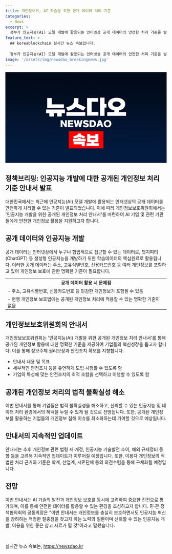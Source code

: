 ```yaml
---
title: 개인정보위, AI 학습을 위한 공개 데이터 처리 기준
categories:
  - News
excerpt: >
  정부가 인공지능(AI) 모델 개발에 활용되는 인터넷상 공개 데이터의 안전한 처리 기준을 발표했다. 이를 통해 공개된 개인정보를 합법적으로 활용할 수 있는 법적 근거가 마련되었으며, 세부적 기준과 안전조치, 관리 방안 등이 안내되었다. 또한, 개발 목적의 정당성과 안전조치 이행이 요구되며, 안전조치는 기업의 특성에 맞게 유연하게 적용할 수 있도록 했다. 또한, 데이터 처리기준은 지속적으로 업데이트되며, 학계, 산업계, 시민단체 등의 의견수렴도 진행된다. 이로써 기업의 혁신성장을 지원하고 신뢰할 수 있는 데이터 처리 환경에서의 인공지능 기술 활용이 가능해졌다.
feature_text: >
  ## koreablockchain 실시간 뉴스 속보입니다.

  정부가 인공지능(AI) 모델 개발에 활용되는 인터넷상 공개 데이터의 안전한 처리 기준을 발표했다. 이를 통해 공개된 개인정보를 합법적으로 활용할 수 있는 법적 근거가 마련되었으며, 세부적 기준과 안전조치, 관리 방안 등이 안내되었다. 또한, 개발 목적의 정당성과 안전조치 이행이 요구되며, 안전조치는 기업의 특성에 맞게 유연하게 적용할 수 있도록 했다. 또한, 데이터 처리기준은 지속적으로 업데이트되며, 학계, 산업계, 시민단체 등의 의견수렴도 진행된다. 이로써 기업의 혁신성장을 지원하고 신뢰할 수 있는 데이터 처리 환경에서의 인공지능 기술 활용이 가능해졌다.
image: '/assets/img/newsdao_breakingnews.jpg'
---
```


<p><img src="/assets/img/newsdao_breakingnews.jpg" alt="koreablockchain 속보" /></p>

<h2 data-ke-size="size26">정책브리핑: 인공지능 개발에 대한 공개된 개인정보 처리 기준 안내서 발표</h2>

<p data-ke-size="size16">대한민국에서는 최근에 인공지능(AI) 모델 개발에 활용되는 인터넷상의 공개 데이터를 안전하게 처리할 수 있는 기준이 발표되었습니다. 이에 따라 개인정보보호위원회에서는 '인공지능 개발을 위한 공개된 개인정보 처리 안내서'를 마련하여 AI 기업 및 관련 기관들에게 안전한 개인정보 활용을 지원하고자 합니다.</p>

<h2 data-ke-size="size24">공개 데이터와 인공지능 개발</h2>

<p data-ke-size="size16">공개 데이터는 인터넷상에서 누구나 합법적으로 접근할 수 있는 데이터로, 챗지피티(ChatGPT) 등 생성형 인공지능을 개발하기 위한 학습데이터의 핵심원료로 활용됩니다. 이러한 공개 데이터는 주소, 고유식별번호, 신용카드번호 등 여러 개인정보를 포함하고 있어 개인정보 보호에 관한 명확한 기준이 필요합니다.</p>

<table>
    <tr>
        <td style="text-align: center; height: 17px;"><b>공개 데이터 활용 시 문제점</b></td>
    </tr>
    <tr>
        <td style="height: 17px;">- 주소, 고유식별번호, 신용카드번호 등 민감한 개인정보가 포함될 수 있음</td>
    </tr>
    <tr>
        <td style="height: 17px;">- 현행 개인정보 보호법에는 공개된 개인정보 처리에 적용할 수 있는 명확한 기준이 없음</td>
    </tr>
</table>

<h2 data-ke-size="size24">개인정보보호위원회의 안내서</h2>

<p data-ke-size="size16">개인정보보호위원회는 '인공지능(AI) 개발을 위한 공개된 개인정보 처리 안내서'를 통해 공개된 개인정보 활용에 대한 명확한 기준을 제공하여 기업들의 혁신성장을 돕고자 합니다. 이를 통해 정보주체 권리보장과 안전조치 확보를 지향합니다.</p>

<ul>
    <li>안내서 내용 및 목표</li>
    <li>세부적인 안전조치 등을 유연하게 도입·시행할 수 있도록 함</li>
    <li>기업의 특성에 맞는 안전조치의 최적 조합을 선택하고 이행할 수 있도록 함</li>
</ul>

<h2 data-ke-size="size24">공개된 개인정보 처리의 법적 불확실성 해소</h2>

<p data-ke-size="size16">이번 안내서를 통해 기업들은 법적 불확실성을 해소하고, 신뢰할 수 있는 인공지능 및 데이터 처리 환경에서의 혜택을 누릴 수 있게 될 것으로 전망됩니다. 또한, 공개된 개인정보를 활용하는 기업들의 개인정보 침해 이슈를 최소화하는데 기여할 것으로 예상됩니다.</p>

<h2 data-ke-size="size24">안내서의 지속적인 업데이트</h2>

<p data-ke-size="size16">안내서는 추후 개인정보 관련 법령 제·개정, 인공지능 기술발전 추이, 해외 규제정비 동향 등을 고려해 지속적인 업데이트가 이루어질 예정입니다. 또한, 이용자 개인정보의 적법한 처리 근거와 기준은 학계, 산업계, 시민단체 등의 의견수렴을 통해 구체화될 예정입니다.</p>

<h2 data-ke-size="size24">전망</h2>

<p data-ke-size="size16">이번 안내서는 AI 기술의 발전과 개인정보 보호를 동시에 고려하여 중요한 진전으로 평가되며, 이를 통해 안전한 데이터를 활용할 수 있는 환경을 조성하고자 합니다. 민·관 정책협의회의 공동의장은 "이번 안내서는 개인정보를 충실히 보호하면서도 인공지능 혁신을 장려하는 적정한 절충점을 찾고자 하는 노력의 일환이며 신뢰할 수 있는 인공지능 개발, 이용을 위한 좋은 참고 자료가 될 것"이라고 말했습니다.</p>

<p data-ke-size="size16">&nbsp;</p>
실시간 뉴스 속보는, <a href="https://newsdao.kr" rel="dofollow">https://newsdao.kr</a>


